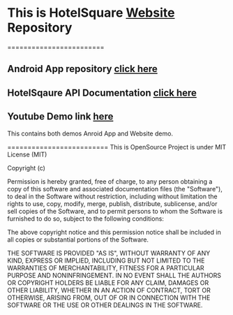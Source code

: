 # This is HotelSquare [Website](http://hotelsquare.azurewebsites.net/) Repository
========================

## Android App repository [click here](https://github.com/Rahul9936/hotelsqaure)

## HotelSqaure API Documentation [click here](http://hotelapi.azurewebsites.net/)

## Youtube Demo link [here](http://www.youtube.com/watch?v=HsbECTDf7ms&edit=vd)

This contains both demos Anroid App and Website demo.










=========================
This is OpenSource Project is under MIT License (MIT)

Copyright (c) <year> <copyright holders>

Permission is hereby granted, free of charge, to any person obtaining a copy
of this software and associated documentation files (the "Software"), to deal
in the Software without restriction, including without limitation the rights
to use, copy, modify, merge, publish, distribute, sublicense, and/or sell
copies of the Software, and to permit persons to whom the Software is
furnished to do so, subject to the following conditions:

The above copyright notice and this permission notice shall be included in
all copies or substantial portions of the Software.

THE SOFTWARE IS PROVIDED "AS IS", WITHOUT WARRANTY OF ANY KIND, EXPRESS OR
IMPLIED, INCLUDING BUT NOT LIMITED TO THE WARRANTIES OF MERCHANTABILITY,
FITNESS FOR A PARTICULAR PURPOSE AND NONINFRINGEMENT. IN NO EVENT SHALL THE
AUTHORS OR COPYRIGHT HOLDERS BE LIABLE FOR ANY CLAIM, DAMAGES OR OTHER
LIABILITY, WHETHER IN AN ACTION OF CONTRACT, TORT OR OTHERWISE, ARISING FROM,
OUT OF OR IN CONNECTION WITH THE SOFTWARE OR THE USE OR OTHER DEALINGS IN
THE SOFTWARE.
